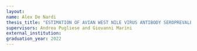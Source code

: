 ```yaml
---
layout:
name: Alex De Nardi
thesis_title: "ESTIMATION OF AVIAN WEST NILE VIRUS ANTIBODY SEROPREVALENCE THROUGH A BAYESIAN INFERENCE APPROACH"
supervisors: Andrea Pugliese and Giovanni Marini
external_institution:
graduation_year: 2022
---
```

